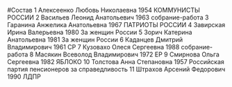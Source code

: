 #Состав
1 Алексеенко Любовь Николаевна 1954 КОММУНИСТЫ РОССИИ
2 Васильев Леонид Анатольевич 1963 собрание-работа
3 Гаранина Анжелика Анатольевна 1967 ПАТРИОТЫ РОССИИ
4 Завирская Ирина Валерьевна 1980 За женщин России
5 Зорич Катерина Анатольевна 1981 За женщин России
6 Каданцев Дмитрий Владимирович 1961 СР
7 Кузовахо Олеся Сергеевна 1988 собрание-работа
8 Масякин Всеволод Владимирович 1972 ЕР
9 Смирнова Ольга Сергеевна 1982 ЯБЛОКО
10 Толстова Анна Степановна 1957 Российская партия пенсионеров за справедливость
11 Штрахов Арсений Федорович 1990 ЛДПР
